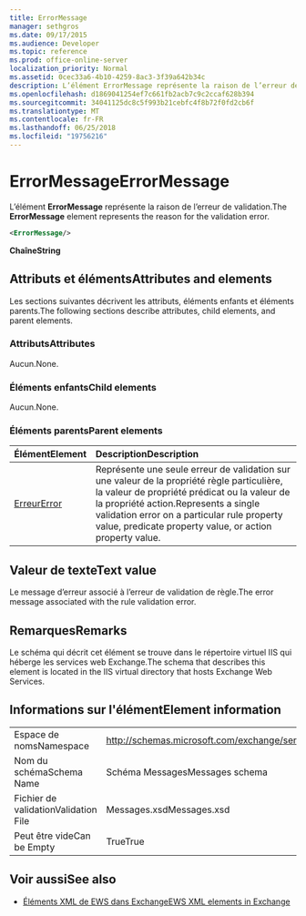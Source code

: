 ```yaml
---
title: ErrorMessage
manager: sethgros
ms.date: 09/17/2015
ms.audience: Developer
ms.topic: reference
ms.prod: office-online-server
localization_priority: Normal
ms.assetid: 0cec33a6-4b10-4259-8ac3-3f39a642b34c
description: L’élément ErrorMessage représente la raison de l’erreur de validation.
ms.openlocfilehash: d1869041254ef7c661fb2acb7c9c2ccaf628b394
ms.sourcegitcommit: 34041125dc8c5f993b21cebfc4f8b72f0fd2cb6f
ms.translationtype: MT
ms.contentlocale: fr-FR
ms.lasthandoff: 06/25/2018
ms.locfileid: "19756216"
---
```

# <a name="errormessage"></a><span data-ttu-id="62d25-103">ErrorMessage</span><span class="sxs-lookup"><span data-stu-id="62d25-103">ErrorMessage</span></span>

<span data-ttu-id="62d25-104">L’élément **ErrorMessage** représente la raison de l’erreur de validation.</span><span class="sxs-lookup"><span data-stu-id="62d25-104">The **ErrorMessage** element represents the reason for the validation error.</span></span> 
  
```XML
<ErrorMessage/>
```

 <span data-ttu-id="62d25-105">**Chaîne**</span><span class="sxs-lookup"><span data-stu-id="62d25-105">**String**</span></span>
## <a name="attributes-and-elements"></a><span data-ttu-id="62d25-106">Attributs et éléments</span><span class="sxs-lookup"><span data-stu-id="62d25-106">Attributes and elements</span></span>

<span data-ttu-id="62d25-107">Les sections suivantes décrivent les attributs, éléments enfants et éléments parents.</span><span class="sxs-lookup"><span data-stu-id="62d25-107">The following sections describe attributes, child elements, and parent elements.</span></span>
  
### <a name="attributes"></a><span data-ttu-id="62d25-108">Attributs</span><span class="sxs-lookup"><span data-stu-id="62d25-108">Attributes</span></span>

<span data-ttu-id="62d25-109">Aucun.</span><span class="sxs-lookup"><span data-stu-id="62d25-109">None.</span></span>
  
### <a name="child-elements"></a><span data-ttu-id="62d25-110">Éléments enfants</span><span class="sxs-lookup"><span data-stu-id="62d25-110">Child elements</span></span>

<span data-ttu-id="62d25-111">Aucun.</span><span class="sxs-lookup"><span data-stu-id="62d25-111">None.</span></span>
  
### <a name="parent-elements"></a><span data-ttu-id="62d25-112">Éléments parents</span><span class="sxs-lookup"><span data-stu-id="62d25-112">Parent elements</span></span>

|<span data-ttu-id="62d25-113">**Élément**</span><span class="sxs-lookup"><span data-stu-id="62d25-113">**Element**</span></span>|<span data-ttu-id="62d25-114">**Description**</span><span class="sxs-lookup"><span data-stu-id="62d25-114">**Description**</span></span>|
|:-----|:-----|
|[<span data-ttu-id="62d25-115">Erreur</span><span class="sxs-lookup"><span data-stu-id="62d25-115">Error</span></span>](error.md) <br/> |<span data-ttu-id="62d25-116">Représente une seule erreur de validation sur une valeur de la propriété règle particulière, la valeur de propriété prédicat ou la valeur de la propriété action.</span><span class="sxs-lookup"><span data-stu-id="62d25-116">Represents a single validation error on a particular rule property value, predicate property value, or action property value.</span></span>  <br/> |
   
## <a name="text-value"></a><span data-ttu-id="62d25-117">Valeur de texte</span><span class="sxs-lookup"><span data-stu-id="62d25-117">Text value</span></span>

<span data-ttu-id="62d25-118">Le message d’erreur associé à l’erreur de validation de règle.</span><span class="sxs-lookup"><span data-stu-id="62d25-118">The error message associated with the rule validation error.</span></span>
  
## <a name="remarks"></a><span data-ttu-id="62d25-119">Remarques</span><span class="sxs-lookup"><span data-stu-id="62d25-119">Remarks</span></span>

<span data-ttu-id="62d25-120">Le schéma qui décrit cet élément se trouve dans le répertoire virtuel IIS qui héberge les services web Exchange.</span><span class="sxs-lookup"><span data-stu-id="62d25-120">The schema that describes this element is located in the IIS virtual directory that hosts Exchange Web Services.</span></span>
  
## <a name="element-information"></a><span data-ttu-id="62d25-121">Informations sur l'élément</span><span class="sxs-lookup"><span data-stu-id="62d25-121">Element information</span></span>

|||
|:-----|:-----|
|<span data-ttu-id="62d25-122">Espace de noms</span><span class="sxs-lookup"><span data-stu-id="62d25-122">Namespace</span></span>  <br/> |http://schemas.microsoft.com/exchange/services/2006/messages  <br/> |
|<span data-ttu-id="62d25-123">Nom du schéma</span><span class="sxs-lookup"><span data-stu-id="62d25-123">Schema Name</span></span>  <br/> |<span data-ttu-id="62d25-124">Schéma Messages</span><span class="sxs-lookup"><span data-stu-id="62d25-124">Messages schema</span></span>  <br/> |
|<span data-ttu-id="62d25-125">Fichier de validation</span><span class="sxs-lookup"><span data-stu-id="62d25-125">Validation File</span></span>  <br/> |<span data-ttu-id="62d25-126">Messages.xsd</span><span class="sxs-lookup"><span data-stu-id="62d25-126">Messages.xsd</span></span>  <br/> |
|<span data-ttu-id="62d25-127">Peut être vide</span><span class="sxs-lookup"><span data-stu-id="62d25-127">Can be Empty</span></span>  <br/> |<span data-ttu-id="62d25-128">True</span><span class="sxs-lookup"><span data-stu-id="62d25-128">True</span></span>  <br/> |
   
## <a name="see-also"></a><span data-ttu-id="62d25-129">Voir aussi</span><span class="sxs-lookup"><span data-stu-id="62d25-129">See also</span></span>



- [<span data-ttu-id="62d25-130">Éléments XML de EWS dans Exchange</span><span class="sxs-lookup"><span data-stu-id="62d25-130">EWS XML elements in Exchange</span></span>](ews-xml-elements-in-exchange.md)

